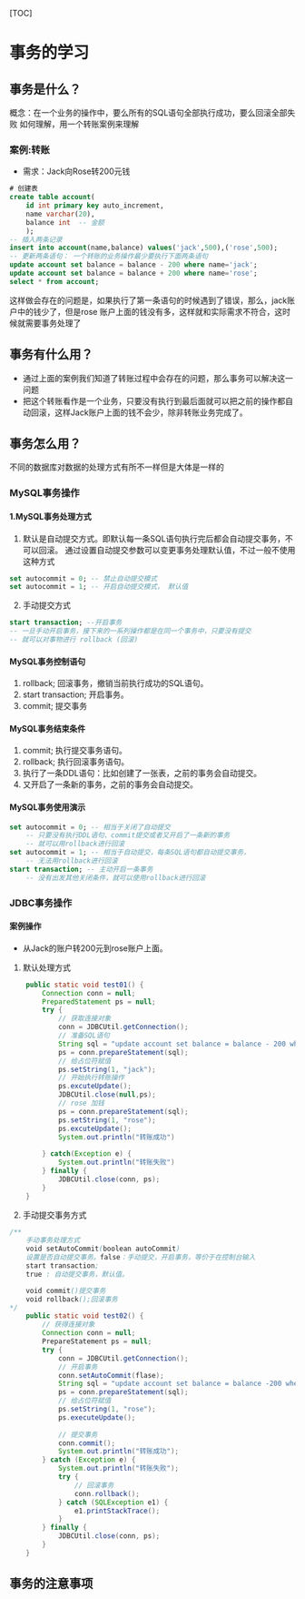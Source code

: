 [TOC]
# 事务的学习
## 事务是什么？
概念：在一个业务的操作中，要么所有的SQL语句全部执行成功，要么回滚全部失败  如何理解，用一个转账案例来理解
### 案例:转账
- 需求：Jack向Rose转200元钱
```sql
# 创建表
create table account(
    id int primary key auto_increment,
    name varchar(20),
    balance int  -- 金额
    );
-- 插入两条记录
insert into account(name,balance) values('jack',500),('rose',500);
-- 更新两条语句： 一个转账的业务操作最少要执行下面两条语句
update account set balance = balance - 200 where name='jack';
update account set balance = balance + 200 where name='rose';
select * from account;
```
这样做会存在的问题是，如果执行了第一条语句的时候遇到了错误，那么，jack账户中的钱少了，但是rose 账户上面的钱没有多，这样就和实际需求不符合，这时候就需要事务处理了
## 事务有什么用？
- 通过上面的案例我们知道了转账过程中会存在的问题，那么事务可以解决这一问题
- 把这个转账看作是一个业务，只要没有执行到最后面就可以把之前的操作都自动回滚，这样Jack账户上面的钱不会少，除非转账业务完成了。
## 事务怎么用？
不同的数据库对数据的处理方式有所不一样但是大体是一样的
### MySQL事务操作
#### 1.MySQL事务处理方式
1. 默认是自动提交方式。即默认每一条SQL语句执行完后都会自动提交事务，不可以回滚。
通过设置自动提交参数可以变更事务处理默认值，不过一般不使用这种方式
```sql
set autocommit = 0; -- 禁止自动提交模式
set autocommit = 1; -- 开启自动提交模式， 默认值
```
2. 手动提交方式
```sql
start transaction; --开启事务
-- 一旦手动开启事务，接下来的一系列操作都是在同一个事务中，只要没有提交
-- 就可以对事物进行 rollback (回滚)
```
#### MySQL事务控制语句
1. rollback; 回滚事务，撤销当前执行成功的SQL语句。
2. start transaction; 开启事务。
3. commit; 提交事务
#### MySQL事务结束条件
1. commit; 执行提交事务语句。
2. rollback; 执行回滚事务语句。
3. 执行了一条DDL语句：比如创建了一张表，之前的事务会自动提交。
4. 又开启了一条新的事务，之前的事务会自动提交。
#### MySQL事务使用演示
```sql
set autocommit = 0; -- 相当于关闭了自动提交
    -- 只要没有执行DDL语句、commit提交或者又开启了一条新的事务
    -- 就可以用rollback进行回滚
set autocommit = 1; -- 相当于自动提交，每条SQL语句都自动提交事务，
    -- 无法用rollback进行回滚
start transaction; -- 主动开启一条事务
    -- 没有出发其他关闭条件，就可以使用rollback进行回滚
```
### JDBC事务操作
#### 案例操作
- 从Jack的账户转200元到rose账户上面。
1. 默认处理方式
```java
    public static void test01() {
        Connection conn = null;
        PreparedStatement ps = null;
        try {
            // 获取连接对象
            conn = JDBCUtil.getConnection();
            // 准备SQL语句
            String sql = "update account set balance = balance - 200 where name = ?";
            ps = conn.prepareStatement(sql);
            // 给占位符赋值
            ps.setString(1, "jack");
            // 开始执行转账操作
            ps.excuteUpdate();
            JDBCUtil.close(null,ps);
            // rose 加钱
            ps = conn.prepareStatement(sql);
            ps.setString(1, "rose");
            ps.excuteUpdate();
            System.out.println("转账成功")
            
        } catch(Exception e) {
            System.out.println("转账失败")
        } finally {
            JDBCUtil.close(conn, ps);
        }
    }
```
2. 手动提交事务方式
```java
/**
    手动事务处理方式
    void setAutoCommit(boolean autoCommit)
    设置是否自动提交事务。false：手动提交，开启事务，等价于在控制台输入
    start transaction;
    true : 自动提交事务，默认值。

    void commit()提交事务
    void rollback();回滚事务
*/
    public static void test02() {
        // 获得连接对象
        Connection conn = null;
        PrepareStatement ps = null;
        try {
            conn = JDBCUtil.getConnection();
            // 开启事务
            conn.setAutoCommit(flase);
            String sql = "update account set balance = balance -200 where name = ?";
            ps = conn.prepareStatement(sql);
            // 给占位符赋值
            ps.setString(1, "rose");
            ps.executeUpdate();
            
            // 提交事务
            conn.commit();
            System.out.println("转账成功");
        } catch (Exception e) {
            System.out.println("转账失败");
            try {
                // 回滚事务
                conn.rollback();
            } catch (SQLException e1) {
                e1.printStackTrace();
            }
        } finally {
            JDBCUtil.close(conn, ps);
        } 
    }
```
## 事务的注意事项